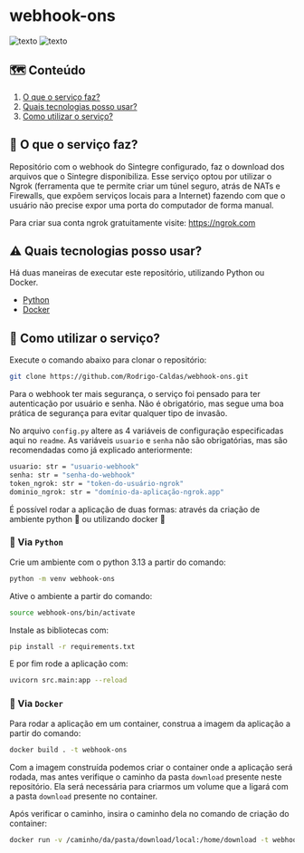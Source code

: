 # webhook-ons

![texto](https://img.shields.io/static/v1?label=3.13&message=python&color=green&style=flat-square "3.13")
![texto](https://img.shields.io/static/v1?label=ambiente&message=docker&color=blue&style=flat-square "ambiente")

## :world_map: Conteúdo
1. [O que o serviço faz?](#sparkles-O-que-o-serviço-faz)  
2. [Quais tecnologias posso usar?](#warning-Quais-tecnologias-posso-usar) 
3. [Como utilizar o serviço?](#pencil-Como-utilizar-o-serviço)

## :scroll: O que o serviço faz?

Repositório com o webhook do Sintegre configurado, faz o download dos arquivos que o Sintegre disponibiliza. Esse serviço optou por utilizar o Ngrok (ferramenta que te permite criar um túnel seguro, atrás de NATs e Firewalls, que expõem serviços locais para a Internet) fazendo com que o usuário não precise expor uma porta do computador de forma manual.

Para criar sua conta ngrok gratuitamente visite: https://ngrok.com

## :warning: Quais tecnologias posso usar?

Há duas maneiras de executar este repositório, utilizando Python ou Docker.

- [Python](https://mamba.readthedocs.io/en/latest/installation/mamba-installation.html)
- [Docker](https://docs.docker.com/engine/install/)

## :pencil: Como utilizar o serviço?

Execute o comando abaixo para clonar o repositório:

```bash  
git clone https://github.com/Rodrigo-Caldas/webhook-ons.git
```

Para o webhook ter mais segurança, o serviço foi pensado para ter autenticação por usuário e senha. Não é obrigatório, mas segue uma boa prática de segurança para evitar qualquer tipo de invasão.

No arquivo ``config.py`` altere as 4 variáveis de configuração especificadas aqui no ``readme``. As variáveis ``usuario`` e ``senha`` não são obrigatórias, mas são recomendadas como já explicado anteriormente:

```bash
usuario: str = "usuario-webhook"
senha: str = "senha-do-webhook"
token_ngrok: str = "token-do-usuário-ngrok"
dominio_ngrok: str = "domínio-da-aplicação-ngrok.app"
```

É possível rodar a aplicação de duas formas: através da criação de ambiente python :snake: ou utilizando docker :whale:

### :snake: Via ``Python``

Crie um ambiente com o python 3.13 a partir do comando:

```bash 
python -m venv webhook-ons
```

Ative o ambiente a partir do comando:

```bash 
source webhook-ons/bin/activate
```

Instale as bibliotecas com:

```bash 
pip install -r requirements.txt
```

E por fim rode a aplicação com:

```bash
uvicorn src.main:app --reload
```

### :whale: Via ``Docker``

Para rodar a aplicação em um container, construa a imagem da aplicação a partir do comando:

```bash
docker build . -t webhook-ons
```

Com a imagem construída podemos criar o container onde a aplicação será rodada, mas antes verifique o caminho da pasta ``download`` presente neste repositório. Ela será necessária para criarmos um volume que a ligará com a pasta ``download`` presente no container.

Após verificar o caminho, insira o caminho dela no comando de criação do container:

```bash
docker run -v /caminho/da/pasta/download/local:/home/download -t webhook-ons:latest
```
